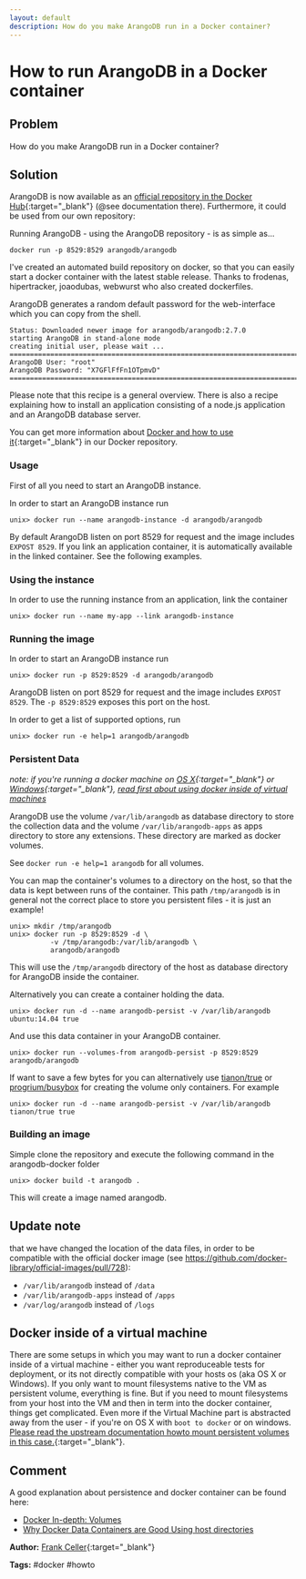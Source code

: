 ```yaml
---
layout: default
description: How do you make ArangoDB run in a Docker container?
---
```

# How to run ArangoDB in a Docker container

## Problem

How do you make ArangoDB run in a Docker container?

## Solution

ArangoDB is now available as an [official repository in the Docker Hub](https://hub.docker.com/_/arangodb/){:target="_blank"} (@see documentation there). Furthermore, it could be used from our own repository:

Running ArangoDB - using the ArangoDB repository - is as simple as...

    docker run -p 8529:8529 arangodb/arangodb

I've created an automated build repository on docker, so that you can easily start a docker container with the latest stable release. Thanks to frodenas, hipertracker, joaodubas, webwurst who also created dockerfiles.

ArangoDB generates a random default password for the web-interface which you can copy from the shell.

    Status: Downloaded newer image for arangodb/arangodb:2.7.0
    starting ArangoDB in stand-alone mode
    creating initial user, please wait ...
    ========================================================================
    ArangoDB User: "root"
    ArangoDB Password: "X7GFlFfFn1OTpmvD"
    ========================================================================

Please note that this recipe is a general overview. There is also a recipe explaining how to install an application consisting of a node.js application and an ArangoDB database server.

You can get more information about [Docker and how to use it](https://github.com/arangodb/arangodb-docker){:target="_blank"} in our Docker repository.

### Usage

First of all you need to start an ArangoDB instance.

In order to start an ArangoDB instance run

    unix> docker run --name arangodb-instance -d arangodb/arangodb

By default ArangoDB listen on port 8529 for request and the image includes `EXPOST 8529`. If you link an application container, it is automatically available in the linked container. See the following examples.

### Using the instance

In order to use the running instance from an application, link the container

    unix> docker run --name my-app --link arangodb-instance

### Running the image

In order to start an ArangoDB instance run

    unix> docker run -p 8529:8529 -d arangodb/arangodb

ArangoDB listen on port 8529 for request and the image includes `EXPOST 8529`. The `-p 8529:8529` exposes this port on the host.

In order to get a list of supported options, run

    unix> docker run -e help=1 arangodb/arangodb

### Persistent Data

*note: if you're running a docker machine on [OS X](https://docs.docker.com/v1.8/installation/mac/){:target="_blank"} or [Windows](https://docs.docker.com/windows/step_one/){:target="_blank"}, [read first about using docker inside of virtual machines](#docker-inside-of-a-virtual-machine)*

ArangoDB use the volume `/var/lib/arangodb` as database directory to store the collection data and the volume `/var/lib/arangodb-apps` as apps directory to store any extensions. These directory are marked as docker volumes.

See `docker run -e help=1 arangodb` for all volumes.

You can map the container's volumes to a directory on the host, so that the data is kept between runs of the container. This path `/tmp/arangodb` is in general not the correct place to store you persistent files - it is just an example!

    unix> mkdir /tmp/arangodb
    unix> docker run -p 8529:8529 -d \
              -v /tmp/arangodb:/var/lib/arangodb \
              arangodb/arangodb

This will use the `/tmp/arangodb` directory of the host as database directory for ArangoDB inside the container.

Alternatively you can create a container holding the data.

    unix> docker run -d --name arangodb-persist -v /var/lib/arangodb ubuntu:14.04 true

And use this data container in your ArangoDB container.

    unix> docker run --volumes-from arangodb-persist -p 8529:8529 arangodb/arangodb

If want to save a few bytes for you can alternatively use [tianon/true][3] or [progrium/busybox][4] for creating the volume only containers. For example

    unix> docker run -d --name arangodb-persist -v /var/lib/arangodb tianon/true true

### Building an image

Simple clone the repository and execute the following command in the arangodb-docker folder

    unix> docker build -t arangodb .

This will create a image named arangodb.

## Update note
that we have changed the location of the data files, in order
to be compatible with the official docker image (see
https://github.com/docker-library/official-images/pull/728):

- `/var/lib/arangodb` instead of `/data`
- `/var/lib/arangodb-apps` instead of `/apps`
- `/var/log/arangodb` instead of `/logs`

## Docker inside of a virtual machine
There are some setups in which you may want to run a docker container inside of a virtual machine - either you want reproduceable tests for deployment, or its not directly compatible with your hosts os (aka OS X or Windows).
If you only want to mount filesystems native to the VM as persistent volume, everything is fine. But if you need to mount filesystems from your host into the VM and then in term into the docker container, things get complicated.
Even more if the Virtual Machine part is abstracted away from the user - if you're on OS X with `boot to docker` or on windows.
[Please read the upstream documentation howto mount persistent volumes in this case.](https://docs.docker.com/engine/userguide/dockervolumes/#mount-a-host-directory-as-a-data-volume){:target="_blank"}.

## Comment

A good explanation about persistence and docker container can be found here: 

* [Docker In-depth: Volumes][1]
* [Why Docker Data Containers are Good Using host directories][2]


**Author:** [Frank Celler](https://github.com/fceller){:target="_blank"}

**Tags:** #docker #howto

[1]: http://container42.com/2014/11/03/docker-indepth-volumes/
[2]: https://medium.com/@ramangupta/why-docker-data-containers-are-good-589b3c6c749e
[3]: https://registry.hub.docker.com/u/tianon/true/
[4]: https://registry.hub.docker.com/u/progrium/busybox/


